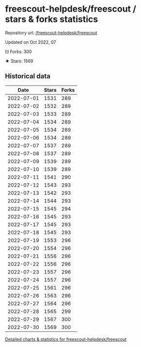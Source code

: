 # freescout-helpdesk/freescout / stars & forks statistics

Repository url: [/freescout-helpdesk/freescout](https://github.com/freescout-helpdesk/freescout)

Updated on Oct 2022, 07

☋ Forks: 300

★ Stars: 1569

## Historical data
| Date | Stars | Forks |
|------|-------|-------|
| 2022-07-01 | 1531 | 289 | 
| 2022-07-02 | 1532 | 289 | 
| 2022-07-03 | 1533 | 289 | 
| 2022-07-04 | 1534 | 289 | 
| 2022-07-05 | 1534 | 289 | 
| 2022-07-06 | 1534 | 289 | 
| 2022-07-07 | 1537 | 289 | 
| 2022-07-08 | 1537 | 289 | 
| 2022-07-09 | 1539 | 289 | 
| 2022-07-10 | 1539 | 289 | 
| 2022-07-11 | 1541 | 290 | 
| 2022-07-12 | 1543 | 293 | 
| 2022-07-13 | 1542 | 293 | 
| 2022-07-14 | 1544 | 293 | 
| 2022-07-15 | 1545 | 294 | 
| 2022-07-16 | 1545 | 293 | 
| 2022-07-17 | 1545 | 293 | 
| 2022-07-18 | 1545 | 293 | 
| 2022-07-19 | 1553 | 296 | 
| 2022-07-20 | 1554 | 296 | 
| 2022-07-21 | 1556 | 296 | 
| 2022-07-22 | 1556 | 296 | 
| 2022-07-23 | 1557 | 296 | 
| 2022-07-24 | 1557 | 296 | 
| 2022-07-25 | 1561 | 296 | 
| 2022-07-26 | 1563 | 296 | 
| 2022-07-27 | 1564 | 296 | 
| 2022-07-28 | 1565 | 299 | 
| 2022-07-29 | 1567 | 300 | 
| 2022-07-30 | 1569 | 300 | 


[Detailed charts & statistics for freescout-helpdesk/freescout](https://reviewgithub.com/rep/freescout-helpdesk/freescout)
